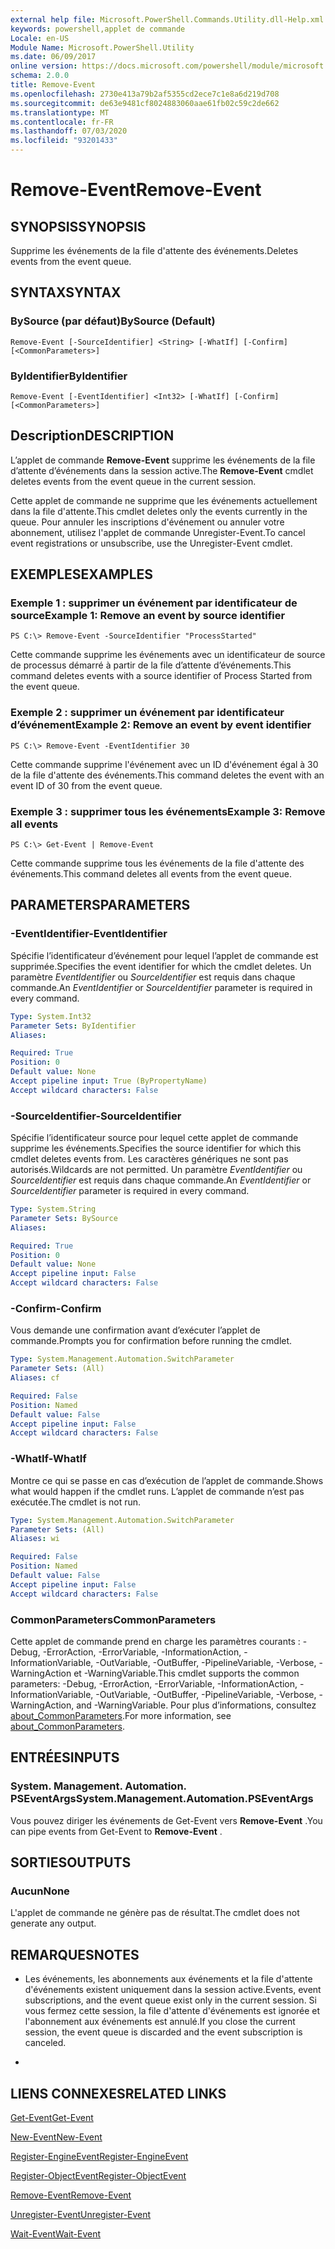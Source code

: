 ```yaml
---
external help file: Microsoft.PowerShell.Commands.Utility.dll-Help.xml
keywords: powershell,applet de commande
Locale: en-US
Module Name: Microsoft.PowerShell.Utility
ms.date: 06/09/2017
online version: https://docs.microsoft.com/powershell/module/microsoft.powershell.utility/remove-event?view=powershell-7&WT.mc_id=ps-gethelp
schema: 2.0.0
title: Remove-Event
ms.openlocfilehash: 2730e413a79b2af5355cd2ece7c1e8a6d219d708
ms.sourcegitcommit: de63e9481cf8024883060aae61fb02c59c2de662
ms.translationtype: MT
ms.contentlocale: fr-FR
ms.lasthandoff: 07/03/2020
ms.locfileid: "93201433"
---
```

# <span data-ttu-id="7030f-103">Remove-Event</span><span class="sxs-lookup"><span data-stu-id="7030f-103">Remove-Event</span></span>

## <span data-ttu-id="7030f-104">SYNOPSIS</span><span class="sxs-lookup"><span data-stu-id="7030f-104">SYNOPSIS</span></span>
<span data-ttu-id="7030f-105">Supprime les événements de la file d'attente des événements.</span><span class="sxs-lookup"><span data-stu-id="7030f-105">Deletes events from the event queue.</span></span>

## <span data-ttu-id="7030f-106">SYNTAX</span><span class="sxs-lookup"><span data-stu-id="7030f-106">SYNTAX</span></span>

### <span data-ttu-id="7030f-107">BySource (par défaut)</span><span class="sxs-lookup"><span data-stu-id="7030f-107">BySource (Default)</span></span>

```
Remove-Event [-SourceIdentifier] <String> [-WhatIf] [-Confirm] [<CommonParameters>]
```

### <span data-ttu-id="7030f-108">ByIdentifier</span><span class="sxs-lookup"><span data-stu-id="7030f-108">ByIdentifier</span></span>

```
Remove-Event [-EventIdentifier] <Int32> [-WhatIf] [-Confirm] [<CommonParameters>]
```

## <span data-ttu-id="7030f-109">Description</span><span class="sxs-lookup"><span data-stu-id="7030f-109">DESCRIPTION</span></span>
<span data-ttu-id="7030f-110">L’applet de commande **Remove-Event** supprime les événements de la file d’attente d’événements dans la session active.</span><span class="sxs-lookup"><span data-stu-id="7030f-110">The **Remove-Event** cmdlet deletes events from the event queue in the current session.</span></span>

<span data-ttu-id="7030f-111">Cette applet de commande ne supprime que les événements actuellement dans la file d'attente.</span><span class="sxs-lookup"><span data-stu-id="7030f-111">This cmdlet deletes only the events currently in the queue.</span></span>
<span data-ttu-id="7030f-112">Pour annuler les inscriptions d'événement ou annuler votre abonnement, utilisez l'applet de commande Unregister-Event.</span><span class="sxs-lookup"><span data-stu-id="7030f-112">To cancel event registrations or unsubscribe, use the Unregister-Event cmdlet.</span></span>

## <span data-ttu-id="7030f-113">EXEMPLES</span><span class="sxs-lookup"><span data-stu-id="7030f-113">EXAMPLES</span></span>

### <span data-ttu-id="7030f-114">Exemple 1 : supprimer un événement par identificateur de source</span><span class="sxs-lookup"><span data-stu-id="7030f-114">Example 1: Remove an event by source identifier</span></span>

```
PS C:\> Remove-Event -SourceIdentifier "ProcessStarted"
```

<span data-ttu-id="7030f-115">Cette commande supprime les événements avec un identificateur de source de processus démarré à partir de la file d’attente d’événements.</span><span class="sxs-lookup"><span data-stu-id="7030f-115">This command deletes events with a source identifier of Process Started from the event queue.</span></span>

### <span data-ttu-id="7030f-116">Exemple 2 : supprimer un événement par identificateur d’événement</span><span class="sxs-lookup"><span data-stu-id="7030f-116">Example 2: Remove an event by event identifier</span></span>

```
PS C:\> Remove-Event -EventIdentifier 30
```

<span data-ttu-id="7030f-117">Cette commande supprime l'événement avec un ID d'événement égal à 30 de la file d'attente des événements.</span><span class="sxs-lookup"><span data-stu-id="7030f-117">This command deletes the event with an event ID of 30 from the event queue.</span></span>

### <span data-ttu-id="7030f-118">Exemple 3 : supprimer tous les événements</span><span class="sxs-lookup"><span data-stu-id="7030f-118">Example 3: Remove all events</span></span>

```
PS C:\> Get-Event | Remove-Event
```

<span data-ttu-id="7030f-119">Cette commande supprime tous les événements de la file d'attente des événements.</span><span class="sxs-lookup"><span data-stu-id="7030f-119">This command deletes all events from the event queue.</span></span>

## <span data-ttu-id="7030f-120">PARAMETERS</span><span class="sxs-lookup"><span data-stu-id="7030f-120">PARAMETERS</span></span>

### <span data-ttu-id="7030f-121">-EventIdentifier</span><span class="sxs-lookup"><span data-stu-id="7030f-121">-EventIdentifier</span></span>
<span data-ttu-id="7030f-122">Spécifie l’identificateur d’événement pour lequel l’applet de commande est supprimée.</span><span class="sxs-lookup"><span data-stu-id="7030f-122">Specifies the event identifier for which the cmdlet deletes.</span></span>
<span data-ttu-id="7030f-123">Un paramètre *EventIdentifier* ou *SourceIdentifier* est requis dans chaque commande.</span><span class="sxs-lookup"><span data-stu-id="7030f-123">An *EventIdentifier* or *SourceIdentifier* parameter is required in every command.</span></span>

```yaml
Type: System.Int32
Parameter Sets: ByIdentifier
Aliases:

Required: True
Position: 0
Default value: None
Accept pipeline input: True (ByPropertyName)
Accept wildcard characters: False
```

### <span data-ttu-id="7030f-124">-SourceIdentifier</span><span class="sxs-lookup"><span data-stu-id="7030f-124">-SourceIdentifier</span></span>
<span data-ttu-id="7030f-125">Spécifie l’identificateur source pour lequel cette applet de commande supprime les événements.</span><span class="sxs-lookup"><span data-stu-id="7030f-125">Specifies the source identifier for which this cmdlet deletes events from.</span></span>
<span data-ttu-id="7030f-126">Les caractères génériques ne sont pas autorisés.</span><span class="sxs-lookup"><span data-stu-id="7030f-126">Wildcards are not permitted.</span></span>
<span data-ttu-id="7030f-127">Un paramètre *EventIdentifier* ou *SourceIdentifier* est requis dans chaque commande.</span><span class="sxs-lookup"><span data-stu-id="7030f-127">An *EventIdentifier* or *SourceIdentifier* parameter is required in every command.</span></span>

```yaml
Type: System.String
Parameter Sets: BySource
Aliases:

Required: True
Position: 0
Default value: None
Accept pipeline input: False
Accept wildcard characters: False
```

### <span data-ttu-id="7030f-128">-Confirm</span><span class="sxs-lookup"><span data-stu-id="7030f-128">-Confirm</span></span>
<span data-ttu-id="7030f-129">Vous demande une confirmation avant d’exécuter l’applet de commande.</span><span class="sxs-lookup"><span data-stu-id="7030f-129">Prompts you for confirmation before running the cmdlet.</span></span>

```yaml
Type: System.Management.Automation.SwitchParameter
Parameter Sets: (All)
Aliases: cf

Required: False
Position: Named
Default value: False
Accept pipeline input: False
Accept wildcard characters: False
```

### <span data-ttu-id="7030f-130">-WhatIf</span><span class="sxs-lookup"><span data-stu-id="7030f-130">-WhatIf</span></span>
<span data-ttu-id="7030f-131">Montre ce qui se passe en cas d’exécution de l’applet de commande.</span><span class="sxs-lookup"><span data-stu-id="7030f-131">Shows what would happen if the cmdlet runs.</span></span>
<span data-ttu-id="7030f-132">L’applet de commande n’est pas exécutée.</span><span class="sxs-lookup"><span data-stu-id="7030f-132">The cmdlet is not run.</span></span>

```yaml
Type: System.Management.Automation.SwitchParameter
Parameter Sets: (All)
Aliases: wi

Required: False
Position: Named
Default value: False
Accept pipeline input: False
Accept wildcard characters: False
```

### <span data-ttu-id="7030f-133">CommonParameters</span><span class="sxs-lookup"><span data-stu-id="7030f-133">CommonParameters</span></span>
<span data-ttu-id="7030f-134">Cette applet de commande prend en charge les paramètres courants : -Debug, -ErrorAction, -ErrorVariable, -InformationAction, -InformationVariable, -OutVariable, -OutBuffer, -PipelineVariable, -Verbose, -WarningAction et -WarningVariable.</span><span class="sxs-lookup"><span data-stu-id="7030f-134">This cmdlet supports the common parameters: -Debug, -ErrorAction, -ErrorVariable, -InformationAction, -InformationVariable, -OutVariable, -OutBuffer, -PipelineVariable, -Verbose, -WarningAction, and -WarningVariable.</span></span> <span data-ttu-id="7030f-135">Pour plus d’informations, consultez [about_CommonParameters](https://go.microsoft.com/fwlink/?LinkID=113216).</span><span class="sxs-lookup"><span data-stu-id="7030f-135">For more information, see [about_CommonParameters](https://go.microsoft.com/fwlink/?LinkID=113216).</span></span>

## <span data-ttu-id="7030f-136">ENTRÉES</span><span class="sxs-lookup"><span data-stu-id="7030f-136">INPUTS</span></span>

### <span data-ttu-id="7030f-137">System. Management. Automation. PSEventArgs</span><span class="sxs-lookup"><span data-stu-id="7030f-137">System.Management.Automation.PSEventArgs</span></span>
<span data-ttu-id="7030f-138">Vous pouvez diriger les événements de Get-Event vers **Remove-Event** .</span><span class="sxs-lookup"><span data-stu-id="7030f-138">You can pipe events from Get-Event to **Remove-Event** .</span></span>

## <span data-ttu-id="7030f-139">SORTIES</span><span class="sxs-lookup"><span data-stu-id="7030f-139">OUTPUTS</span></span>

### <span data-ttu-id="7030f-140">Aucun</span><span class="sxs-lookup"><span data-stu-id="7030f-140">None</span></span>
<span data-ttu-id="7030f-141">L'applet de commande ne génère pas de résultat.</span><span class="sxs-lookup"><span data-stu-id="7030f-141">The cmdlet does not generate any output.</span></span>

## <span data-ttu-id="7030f-142">REMARQUES</span><span class="sxs-lookup"><span data-stu-id="7030f-142">NOTES</span></span>

* <span data-ttu-id="7030f-143">Les événements, les abonnements aux événements et la file d'attente d'événements existent uniquement dans la session active.</span><span class="sxs-lookup"><span data-stu-id="7030f-143">Events, event subscriptions, and the event queue exist only in the current session.</span></span> <span data-ttu-id="7030f-144">Si vous fermez cette session, la file d'attente d'événements est ignorée et l'abonnement aux événements est annulé.</span><span class="sxs-lookup"><span data-stu-id="7030f-144">If you close the current session, the event queue is discarded and the event subscription is canceled.</span></span>

*

## <span data-ttu-id="7030f-145">LIENS CONNEXES</span><span class="sxs-lookup"><span data-stu-id="7030f-145">RELATED LINKS</span></span>

[<span data-ttu-id="7030f-146">Get-Event</span><span class="sxs-lookup"><span data-stu-id="7030f-146">Get-Event</span></span>](Get-Event.md)

[<span data-ttu-id="7030f-147">New-Event</span><span class="sxs-lookup"><span data-stu-id="7030f-147">New-Event</span></span>](New-Event.md)

[<span data-ttu-id="7030f-148">Register-EngineEvent</span><span class="sxs-lookup"><span data-stu-id="7030f-148">Register-EngineEvent</span></span>](Register-EngineEvent.md)

[<span data-ttu-id="7030f-149">Register-ObjectEvent</span><span class="sxs-lookup"><span data-stu-id="7030f-149">Register-ObjectEvent</span></span>](Register-ObjectEvent.md)

[<span data-ttu-id="7030f-150">Remove-Event</span><span class="sxs-lookup"><span data-stu-id="7030f-150">Remove-Event</span></span>](Remove-Event.md)

[<span data-ttu-id="7030f-151">Unregister-Event</span><span class="sxs-lookup"><span data-stu-id="7030f-151">Unregister-Event</span></span>](Unregister-Event.md)

[<span data-ttu-id="7030f-152">Wait-Event</span><span class="sxs-lookup"><span data-stu-id="7030f-152">Wait-Event</span></span>](Wait-Event.md)
